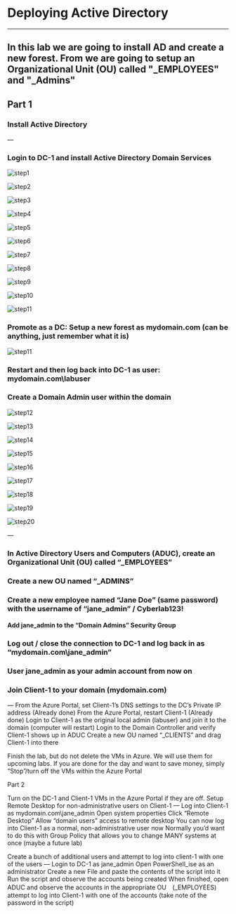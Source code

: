 #  Deploying Active Directory
---
In this lab we are going to install AD and create a new forest. 
From we are going to setup an Organizational Unit (OU) called "_EMPLOYEES" and "_Admins"
---

## Part 1
### Install Active Directory
—
### Login to DC-1 and install Active Directory Domain Services
![step1](https://github.com/user-attachments/assets/7a6b613f-2224-4db2-b4bd-ff9f9141c71e)

![step2](https://github.com/user-attachments/assets/587c653a-f892-44a3-b310-5d17fda28f0d)

![step3](https://github.com/user-attachments/assets/0d2ce55b-93e0-4292-8d5b-353f03491f2e)

![step4](https://github.com/user-attachments/assets/00ae2f55-8d56-4f0a-84d7-142b1ebdd4ac)

![step5](https://github.com/user-attachments/assets/f3ac00b1-8044-42cd-b62e-4cfc50552360)

![step6](https://github.com/user-attachments/assets/f840f029-6107-40c1-a2dd-7b342905d37a)

![step7](https://github.com/user-attachments/assets/52efddf1-bd31-4664-b9ca-40329f73c32c)

![step8](https://github.com/user-attachments/assets/1379b497-c0b4-416d-8989-6ffae22e043c)

![step9](https://github.com/user-attachments/assets/b7349ad3-9e9a-45fa-9e38-ff954ed65e16)

![step10](https://github.com/user-attachments/assets/94456de6-c918-49f6-b70d-92badcd59a3d)

![step11](https://github.com/user-attachments/assets/22906f29-4d07-432d-b107-65fa7d48eda9)

### Promote as a DC: Setup a new forest as mydomain.com (can be anything, just remember what it is)

![step11](https://github.com/user-attachments/assets/93594da9-1f71-407f-9952-61e8457129ee)


### Restart and then log back into DC-1 as user: mydomain.com\labuser


### Create a Domain Admin user within the domain
![step12](https://github.com/user-attachments/assets/29691f8c-840c-491c-bd55-10dc21b4fc32)

![step13](https://github.com/user-attachments/assets/34d44ec3-43bb-4b5f-8180-a07557534be6)

![step14](https://github.com/user-attachments/assets/974db0fa-a10c-42ed-88c9-8ff0af287b28)

![step15](https://github.com/user-attachments/assets/53f269d0-7d7e-4107-abaf-59c11f3080fc)

![step16](https://github.com/user-attachments/assets/6b1dbd16-4196-4b5c-b1f4-c4668035702a)

![step17](https://github.com/user-attachments/assets/21504901-8490-4ee3-a6a0-f7df6983eda3)

![step18](https://github.com/user-attachments/assets/47975957-29a0-4ebc-a174-97a5f4dea48b)

![step19](https://github.com/user-attachments/assets/4996326d-a737-4a1c-b74a-eb6f736885c6)

![step20](https://github.com/user-attachments/assets/c635565d-474f-48c3-aa55-b86aa0021555)

—
### In Active Directory Users and Computers (ADUC), create an Organizational Unit (OU) called “_EMPLOYEES”
### Create a new OU named “_ADMINS”
### Create a new employee named “Jane Doe” (same password) with the username of “jane_admin” / Cyberlab123!
#### Add jane_admin to the “Domain Admins” Security Group
### Log out / close the connection to DC-1 and log back in as “mydomain.com\jane_admin”
### User jane_admin as your admin account from now on


### Join Client-1 to your domain (mydomain.com)
—
From the Azure Portal, set Client-1’s DNS settings to the DC’s Private IP address (Already done)
From the Azure Portal, restart Client-1 (Already done)
Login to Client-1 as the original local admin (labuser) and join it to the domain (computer will restart)
Login to the Domain Controller and verify Client-1 shows up in ADUC
Create a new OU named “_CLIENTS” and drag Client-1 into there

Finish the lab, but do not delete the VMs in Azure. We will use them for upcoming labs.
If you are done for the day and want to save money, simply “Stop”/turn off the VMs within the Azure Portal

Part 2

Turn on the DC-1 and Client-1 VMs in the Azure Portal if they are off.
Setup Remote Desktop for non-administrative users on Client-1
—
Log into Client-1 as mydomain.com\jane_admin
Open system properties
Click “Remote Desktop”
Allow “domain users” access to remote desktop
You can now log into Client-1 as a normal, non-administrative user now
Normally you’d want to do this with Group Policy that allows you to change MANY systems at once (maybe a future lab)


Create a bunch of additional users and attempt to log into client-1 with one of the users
—
Login to DC-1 as jane_admin
Open PowerShell_ise as an administrator
Create a new File and paste the contents of the script into it
Run the script and observe the accounts being created
When finished, open ADUC and observe the accounts in the appropriate OU　(_EMPLOYEES)
attempt to log into Client-1 with one of the accounts (take note of the password in the script)

